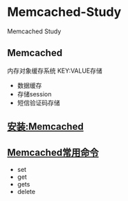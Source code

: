 # Memcached-Study
Memcached Study

## Memcached
内存对象缓存系统 KEY:VALUE存储
- 数据缓存
- 存储session
- 短信验证码存储

## [安装:Memcached](./docs/install.md)
    
## [Memcached常用命令](./docs/basic_command.md)
- set
- get 
- gets
- delete


